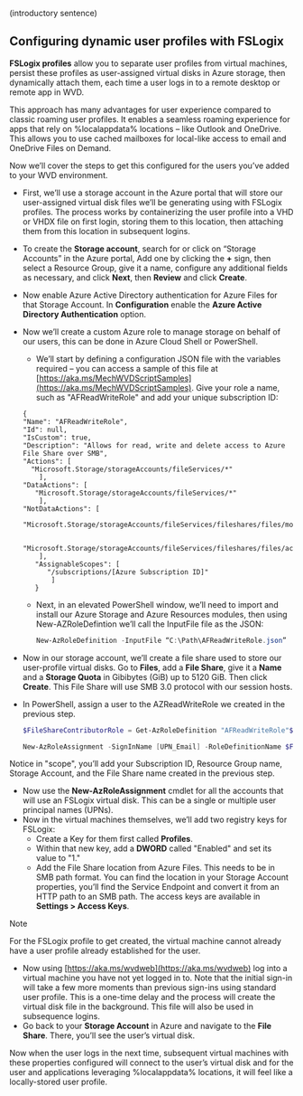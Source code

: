(introductory sentence)

## Configuring dynamic user profiles with FSLogix 
**FSLogix profiles** allow you to separate user profiles from virtual machines, persist these profiles as user-assigned virtual disks in Azure storage, then dynamically attach them, each time a user logs in to a remote desktop or remote app in WVD.  

This approach has many advantages for user experience compared to classic roaming user profiles. It enables a seamless roaming experience for apps that rely on %localappdata% locations – like Outlook and OneDrive. This allows you to use cached mailboxes for local-like access to email and OneDrive Files on Demand. 

Now we’ll cover the steps to get this configured for the users you’ve added to your WVD environment.  

- First, we’ll use a storage account in the Azure portal that will store our user-assigned virtual disk files we’ll be generating using with FSLogix profiles. The process works by containerizing the user profile into a VHD or VHDX file on first login, storing them to this location, then attaching them from this location in subsequent logins.  
- To create the **Storage account**, search for or click on “Storage Accounts” in the Azure portal, Add one by clicking the **+** sign, then select a Resource Group, give it a name, configure any additional fields as necessary, and click **Next**, then **Review** and click **Create**. 
- Now enable Azure Active Directory authentication for Azure Files for that Storage Account. In **Configuration** enable the **Azure Active Directory Authentication** option. 
- Now we’ll create a custom Azure role to manage storage on behalf of our users, this can be done in Azure Cloud Shell or PowerShell.  
   - We’ll start by defining a configuration JSON file with the variables required – you can access a sample of this file at [https://aka.ms/MechWVDScriptSamples](https://aka.ms/MechWVDScriptSamples). Give your role a name, such as "AFReadWriteRole" and add your unique subscription ID:  

   ```
   { 
  "Name": "AFReadWriteRole", 
  "Id": null, 
  "IsCustom": true, 
  "Description": "Allows for read, write and delete access to Azure File Share over SMB", 
  "Actions": [ 
     "Microsoft.Storage/storageAccounts/fileServices/*" 
       ], 
   "DataActions": [ 
      "Microsoft.Storage/storageAccounts/fileServices/*" 
       ],     
   "NotDataActions": [ 
      "Microsoft.Storage/storageAccounts/fileServices/fileshares/files/modifypermissions/action", 
      
      "Microsoft.Storage/storageAccounts/fileServices/fileshares/files/actassuperuser/action" 
       ], 
      "AssignableScopes": [ 
         "/subscriptions/[Azure Subscription ID]" 
          ] 
      }
   ``` 
 
   - Next, in an elevated PowerShell window, we’ll need to import and install our Azure Storage and Azure Resources modules, then using New-AZRoleDefintion we’ll call the InputFile file as the JSON:

      ```powershell
      New-AzRoleDefinition -InputFile “C:\Path\AFReadWriteRole.json” 
      ```
- Now in our storage account, we’ll create a file share used to store our user-profile virtual disks. Go to **Files**, add a **File Share**, give it a **Name** and a **Storage Quota** in Gibibytes (GiB) up to 5120 GiB. Then click **Create**. This File Share will use SMB 3.0 protocol with our session hosts. 
- In PowerShell, assign a user to the AZReadWriteRole we created in the previous step.  
   ```powershell
   $FileShareContributorRole = Get-AzRoleDefinition "AFReadWriteRole"$scope = "/subscriptions/[subscriptionID]/resourceGroups/[Resource Group]/providers/Microsoft.Storage/storageAccounts/[storageaccount]/fileServices/default/fileshare/[filesharename]"  
   
   New-AzRoleAssignment -SignInName [UPN_Email] -RoleDefinitionName $FileShareContributorRole.Name -Scope $scope
   ``` 
Notice in "scope", you’ll add your Subscription ID, Resource Group name, Storage Account, and the File Share name created in the previous step.  

- Now use the **New-AzRoleAssignment** cmdlet for all the accounts that will use an FSLogix virtual disk. This can be a single or multiple user principal names (UPNs).  
- Now in the virtual machines themselves, we’ll add two registry keys for FSLogix:
   - Create a Key for them first called **Profiles**.  
   - Within that new key, add a **DWORD** called "Enabled" and set its value to "1."  
   - Add the File Share location from Azure Files. This needs to be in SMB path format. You can find the location in your Storage Account properties, you’ll find the Service Endpoint and convert it from an HTTP path to an SMB path. The access keys are available in **Settings > Access Keys**.  

>[!NOTE]
> For the FSLogix profile to get created, the virtual machine cannot already have a user profile already established for the user. 

- Now using [https://aka.ms/wvdweb](https://aka.ms/wvdweb) log into a virtual machine you have not yet logged in to.  Note that the initial sign-in will take a few more moments than previous sign-ins using standard user profile. This is a one-time delay and the process will create the virtual disk file in the background. This file will also be used in subsequence logins.  
- Go back to your **Storage Account** in Azure and navigate to the **File Share**. There, you’ll see the user’s virtual disk. 

Now when the user logs in the next time, subsequent virtual machines with these properties configured will connect to the user’s virtual disk and for the user and applications leveraging %localappdata% locations, it will feel like a locally-stored user profile.